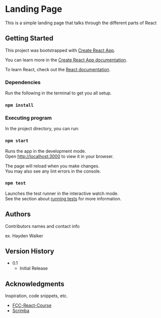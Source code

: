 # Landing Page

This is a simple landing page that talks through the different parts of React

## Getting Started

This project was bootstrapped with [Create React App](https://github.com/facebook/create-react-app).

You can learn more in the [Create React App documentation](https://facebook.github.io/create-react-app/docs/getting-started).

To learn React, check out the [React documentation](https://reactjs.org/).

### Dependencies

Run the following in the terminal to get you all setup.

### `npm install`



### Executing program

In the project directory, you can run:

### `npm start`

Runs the app in the development mode.\
Open [http://localhost:3000](http://localhost:3000) to view it in your browser.

The page will reload when you make changes.\
You may also see any lint errors in the console.

### `npm test`

Launches the test runner in the interactive watch mode.\
See the section about [running tests](https://facebook.github.io/create-react-app/docs/running-tests) for more information.

## Authors

Contributors names and contact info

ex. Hayden Walker

## Version History

* 0.1
    * Initial Release


## Acknowledgments

Inspiration, code snippets, etc.
* [FCC-React-Course](https://www.youtube.com/watch?v=bMknfKXIFA)
* [Scrimba](https://scrimba.com/)
